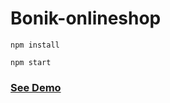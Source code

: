 # Bonik-onlineshop

```
npm install
```

```
npm start
```  
      
<h3><a href="https://bonik-onlineshop-beknur.netlify.app/">See Demo</a></h3>                          
 

